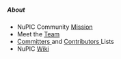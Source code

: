 ##### About

* <i></i> NuPIC Community [Mission]()
* <i></i> Meet the [Team]()
* <i></i> [Committers ]() and [Contributors ]() Lists
* <i></i> NuPIC [Wiki]()
